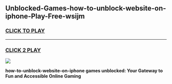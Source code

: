 
## Unblocked-Games-how-to-unblock-website-on-iphone-Play-Free-wsijm
<h3>
<a href="https://premium76.site?title=how-to-unblock-website-on-iphone&ref=20M">CLICK TO PLAY</a></h3>
<hr>

<h3>
<a href="https://premium76.site?title=how-to-unblock-website-on-iphone&ref=20M">CLICK 2 PLAY</a>
  
</h3>

<a href="https://premium76.site?title=how-to-unblock-website-on-iphone&ref=19M"><img src="https://clearcache.store/games.png"></a>


**how-to-unblock-website-on-iphone games unblocked: Your Gateway to Fun and Accessible Online Gaming**
